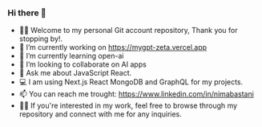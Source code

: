 ### Hi there 👋

<!--
**niiima/niiima** is a ✨ _special_ ✨ repository because its `README.md` (this file) appears on your GitHub profile.-->

- 👨‍💻 Welcome to my personal Git account repository, Thank you for stopping by!. 
- 🔭 I’m currently working on https://mygpt-zeta.vercel.app
- 🌱 I’m currently learning open-ai
- 👯 I’m looking to collaborate on AI apps
- 💬 Ask me about JavaScript React.
- 💻 I am using Next.js React MongoDB and GraphQL for my projects. 
- 📫 You can reach me trought: https://www.linkedin.com/in/nimabastani
- 👨‍💼 If you're interested in my work, feel free to browse through my repository and connect with me for any inquiries. 
